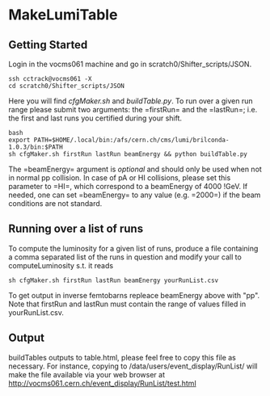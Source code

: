 # MakeLumiTable


## Getting Started

Login in the vocms061 machine and go in scratch0/Shifter_scripts/JSON.
```
ssh cctrack@vocms061 -X
cd scratch0/Shifter_scripts/JSON
```
Here you will find *cfgMaker.sh* and *buildTable.py*. To run over a given run range please submit two arguments: the =firstRun= and the =lastRun=; i.e. the first and last runs you certified during your shift.
```
bash
export PATH=$HOME/.local/bin:/afs/cern.ch/cms/lumi/brilconda-1.0.3/bin:$PATH
sh cfgMaker.sh firstRun lastRun beamEnergy && python buildTable.py
```
The =beamEnergy= argument is *optional* and should only be used when not in normal pp collision. In case of pA or HI collisions, please set this parameter to =HI=, which correspond to a beamEnergy of 4000 !GeV. If needed, one can set =beamEnergy= to any value (e.g. =2000=) if the beam conditions are not standard.
      
## Running over a list of runs

To compute the luminosity for a given list of runs, produce a file containing a comma separated list of the runs in question and modify your call to computeLuminosity s.t. it reads 
```
sh cfgMaker.sh firstRun lastRun beamEnergy yourRunList.csv
```
To get output in inverse femtobarns repleace beamEnergy above with "pp".  Note that firstRun and lastRun must contain the range of values filled in yourRunList.csv.

## Output
buildTables outputs to table.html, please feel free to copy this file as necessary.  For instance, copying to /data/users/event_display/RunList/ will make the file available via your web browser at http://vocms061.cern.ch/event_display/RunList/test.html
